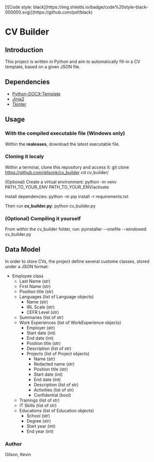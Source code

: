 <p align="rigth">
    [![Code style: black](https://img.shields.io/badge/code%20style-black-000000.svg)](https://github.com/psf/black)
</p>

# CV Builder

## Introduction
This project is written in Python and aim to automatically fill-in a CV template, based on a given JSON file.

## Dependencies
+ [Python-DOCX-Template](https://github.com/elapouya/python-docx-template)
+ [Jinja2](https://pypi.org/project/Jinja2/)
+ [Tkinter](https://docs.python.org/fr/3/library/tkinter.html)

## Usage
### With the compiled executable file (Windows only)
Within the **realeases**, download the latest executable file.

### Cloning it localy
Within a terminal, clone this repository and access it:
    git clone https://github.com/gilsonk/cv_builder
    cd cv_builder/

(Optional) Create a virtual environment:
    python -m venv PATH_TO_YOUR_ENV
    PATH_TO_YOUR_ENV/activate

Install dependencies:
    python -m pip install -r requirements.txt

Then run **cv_builder.py**:
    python cv_builder.py

### (Optional) Compiling it yourself
From within the cv_builder folder, run:
    pyinstaller --onefile --windowed cv_builder.py

## Data Model
In order to store CVs, the project define several custome classes, stored under a JSON format:
+ Employee class
  + Last Name (str)
  + First Name (str)
  + Position title (str)
  + Languages (list of Language objects)
    + Name (str)
    + IRL Scale (str)
    + CEFR Level (str)
  + Summaries (list of str)
  + Work Experiences (list of WorkExperience objects)
    + Employer (str)
    + Start date (int)
    + End date (int)
    + Position title (str)
    + Description (list of str)
    + Projects (list of Project objects)
      + Name (str)
      + Redacted name (str)
      + Position title (str)
      + Start date (int)
      + End date (int)
      + Description (list of str)
      + Activities (list of str)
      + Confidential (bool)
  + Trainings (list of str)
  + IT Skills (list of str)
  + Educations (list of Education objects)
    + School (str)
    + Degree (str)
    + Start year (int)
    + End year (int)

### Author
Gilson, Kevin
